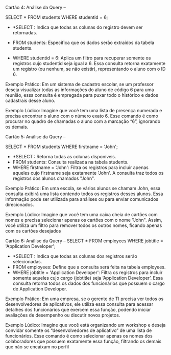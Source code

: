 Cartão 4: Análise da Query – 

SELECT * FROM students WHERE studentid = 6;

- *SELECT : Indica que todas as colunas do registro devem ser retornadas.
- FROM students: Especifica que os dados serão extraídos da tabela students.

- WHERE studentid = 6: Aplica um filtro para recuperar somente os registros cujo studentid seja igual a 6.
Essa consulta retorna exatamente um registro (ou nenhum, se não existir), representando o aluno com o ID 6.

Exemplo Prático:
Em um sistema de cadastro escolar, se um professor deseja visualizar todas as informações do aluno de código 6 para uma reunião, essa consulta é empregada para puxar todo o histórico e dados cadastrais desse aluno.

Exemplo Lúdico:
Imagine que você tem uma lista de presença numerada e precisa encontrar o aluno com o número exato 6. Esse comando é como procurar no quadro de chamadas o aluno com a marcação “6”, ignorando os demais.

Cartão 5: Análise da Query – 

SELECT * FROM students WHERE firstname = 'John';


- *SELECT : Retorna todas as colunas disponíveis.
- FROM students: Consulta realizada na tabela students.
- WHERE firstname = 'John': Filtra os registros para incluir apenas aqueles cujo firstname seja exatamente 'John'.
A consulta traz todos os registros dos alunos chamados "John".

Exemplo Prático:
Em uma escola, se vários alunos se chamam John, essa consulta exibirá uma lista contendo todos os registros desses alunos. Essa informação pode ser utilizada para análises ou para enviar comunicados direcionados.

Exemplo Lúdico:
Imagine que você tem uma caixa cheia de cartões com nomes e precisa selecionar apenas os cartões com o nome "John". Assim, você utiliza um filtro para remover todos os outros nomes, ficando apenas com os cartões desejados

Cartão 6: Análise da Query – SELECT * FROM employees WHERE jobtitle = 'Application Developer';

- *SELECT : Indica que todas as colunas dos registros serão selecionadas.
- FROM employees: Define que a consulta será feita na tabela employees.
- WHERE jobtitle = 'Application Developer': Filtra os registros para incluir somente aqueles cujo cargo (jobtitle) seja ‘Application Developer’.
Essa consulta retorna todos os dados dos funcionários que possuem o cargo de Application Developer.

Exemplo Prático:
Em uma empresa, se o gerente de TI precisa ver todos os desenvolvedores de aplicativos, ele utiliza essa consulta para acessar detalhes dos funcionários que exercem essa função, podendo iniciar avaliações de desempenho ou discutir novos projetos.

Exemplo Lúdico:
Imagine que você está organizando um workshop e deseja convidar somente os “desenvolvedores de aplicativo” de uma lista de funcionários. Esse comando é como selecionar apenas os nomes dos colaboradores que possuem exatamente essa função, filtrando os demais que não se encaixam no perfil
